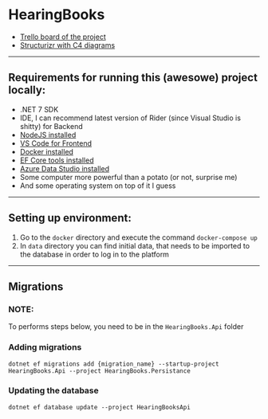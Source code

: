# HearingBooks

- [Trello board of the project](https://trello.com/b/mLnc89Du/hearingbooks)
- [Structurizr with C4 diagrams](https://structurizr.com/workspace/76919/diagram-editor#HearingBooks%20context)

---

## Requirements for running this (awesowe) project locally:

- .NET 7 SDK
- IDE, I can recommend latest version of Rider (since Visual Studio is shitty) for Backend
- [NodeJS installed](https://nodejs.org/en/)
- [VS Code for Frontend](https://code.visualstudio.com/)
- [Docker installed](https://www.docker.com/get-started)
- [EF Core tools installed](https://docs.microsoft.com/en-us/ef/core/cli/dotnet)
- [Azure Data Studio installed](https://docs.microsoft.com/en-us/sql/azure-data-studio/download-azure-data-studio?view=sql-server-ver15)
- Some computer more powerful than a potato (or not, surprise me)
- And some operating system on top of it I guess

---

## Setting up environment:

1. Go to the `docker` directory and execute the command `docker-compose up`
2. In `data` directory you can find initial data, that needs to be imported to the database in order to log in to the platform

---

## Migrations

### NOTE:

To performs steps below, you need to be in the `HearingBooks.Api` folder

### Adding migrations

`dotnet ef migrations add {migration_name} --startup-project HearingBooks.Api --project HearingBooks.Persistance`

### Updating the database

`dotnet ef database update --project HearingBooksApi`
